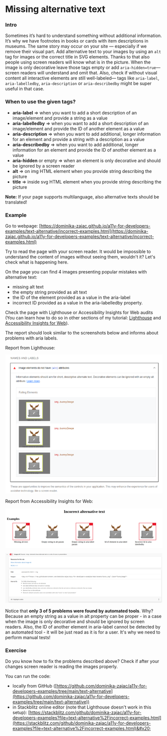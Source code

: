 # Missing alternative text

### Intro

Sometimes it’s hard to understand something without additional information. It’s why we have footnotes in books or cards with item descriptions in museums. The same story may occur on your site — especially if we remove their visual part. Add alternative text to your images by using an `alt` tag for images or the correct title in SVG elements. Thanks to that also people using screen readers will know what is in the picture. When the image is only decorative leave those tags empty or add `aria-hidden=true`— screen readers will understand and omit that. Also, check if without visual content all interactive elements are still well-labeled— tags like `aria-label`, `aria-labelledby`, `aria-description` or `aria-describedby` might be super useful in that case.

### When to use the given tags?

* **aria-label** => when you want to add a short description of an image/element and provide a string as a value
* **aria-labelledby** => when you want to add a short description of an image/element and provide the ID of another element as a value&#x20;
* **aria-description** => when you want to add additional, longer information for an element and provide a string with a description as a value
* **aria-describedby** => when you want to add additional, longer information for an element and provide the ID of another element as a value&#x20;
* **aria-hidden** or empty => when an element is only decorative and should be ignored by a screen reader
* **alt** => on img HTML element when you provide string describing the picture
* **title** => inside svg HTML element when you provide string describing the picture

**Note:** If your page supports multilanguage, also alternative texts should be translated!

### **Example**

Go to webpage: [https://dominika-zajac.github.io/a11y-for-developers-examples/text-alternative/incorrect-examples.html](https://dominika-zajac.github.io/a11y-for-developers-examples/text-alternative/incorrect-examples.html)

Try to read the page with your screen reader. It would be impossible to understand the content of images without seeing them, wouldn't it? Let's check what is happening here.

On the page you can find 4 images presenting popular mistakes with alternative text:

* missing alt text
* the empty string provided as alt text
* the ID of the element provided as a value in the aria-label
* incorrect ID provided as a value in the aria-labelledby property.

Check the page with Lighthouse or Accessibility Insights for Web audits (You can learn how to do so in other sections of my tutorial: [Lighthouse](../useful-tools/lighthouse-audits.md) and [Accessibility Insights for Web](../useful-tools/web-insights-for-web.md)).&#x20;

The report should look similar to the screenshots below and informs about problems with aria labels.



Report from Lighthouse:

![Example of a report from Lighthouse with info about problems with an alternative textnananana](<../../.gitbook/assets/image (3) (1).png>)

Report from Accessibility Insights for Web:

![5 images of a bunny in front of the computer. The first, third, and fifth items have a red border and exclamation mark in the top right corner.](<../../.gitbook/assets/image (1).png>)

![Example of a report from Accessibility Insights for web with info about problems with an alternative text](<../../.gitbook/assets/image (5) (1).png>)

Notice that **only 3 of 5 problems were found by automated tools**. Why? Because an empty string as a value in alt property can be proper - in a case when the image is only decorative and should be ignored by screen readers. Also, the ID of another element in aria-label cannot be detected by an automated tool - it will be just read as it is for a user. It's why we need to perform manual tests!

### Exercise

Do you know how to fix the problems described above? Check if after your changes screen reader is reading the images properly.&#x20;

You can run the code:

* locally from GitHub ([https://github.com/dominika-zajac/a11y-for-developers-examples/tree/main/text-alternative](https://github.com/dominika-zajac/a11y-for-developers-examples/tree/main/text-alternative))
* in Stackblitz online editor (note that Lighthouse doesn't work in this setup): [https://stackblitz.com/github/dominika-zajac/a11y-for-developers-examples?file=text-alternative%2Fincorrect-examples.html](https://stackblitz.com/github/dominika-zajac/a11y-for-developers-examples?file=text-alternative%2Fincorrect-examples.html)&#x20;





